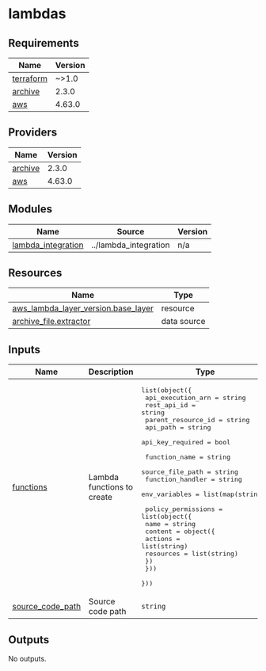 # lambdas

<!-- BEGINNING OF PRE-COMMIT-TERRAFORM DOCS HOOK -->
## Requirements

| Name | Version |
|------|---------|
| <a name="requirement_terraform"></a> [terraform](#requirement\_terraform) | ~>1.0 |
| <a name="requirement_archive"></a> [archive](#requirement\_archive) | 2.3.0 |
| <a name="requirement_aws"></a> [aws](#requirement\_aws) | 4.63.0 |

## Providers

| Name | Version |
|------|---------|
| <a name="provider_archive"></a> [archive](#provider\_archive) | 2.3.0 |
| <a name="provider_aws"></a> [aws](#provider\_aws) | 4.63.0 |

## Modules

| Name | Source | Version |
|------|--------|---------|
| <a name="module_lambda_integration"></a> [lambda\_integration](#module\_lambda\_integration) | ../lambda_integration | n/a |

## Resources

| Name | Type |
|------|------|
| [aws_lambda_layer_version.base_layer](https://registry.terraform.io/providers/hashicorp/aws/4.63.0/docs/resources/lambda_layer_version) | resource |
| [archive_file.extractor](https://registry.terraform.io/providers/hashicorp/archive/2.3.0/docs/data-sources/file) | data source |

## Inputs

| Name | Description | Type | Default | Required |
|------|-------------|------|---------|:--------:|
| <a name="input_functions"></a> [functions](#input\_functions) | Lambda functions to create | <pre>list(object({<br>    api_execution_arn  = string<br>    rest_api_id        = string<br>    parent_resource_id = string<br>    api_path           = string<br>    api_key_required   = bool<br><br>    function_name    = string<br>    source_file_path = string<br>    function_handler = string<br>    env_variables    = list(map(string))<br><br>    policy_permissions = list(object({<br>      name = string<br>      content = object({<br>        actions   = list(string)<br>        resources = list(string)<br>      })<br>    }))<br>  }))</pre> | n/a | yes |
| <a name="input_source_code_path"></a> [source\_code\_path](#input\_source\_code\_path) | Source code path | `string` | n/a | yes |

## Outputs

No outputs.
<!-- END OF PRE-COMMIT-TERRAFORM DOCS HOOK -->
